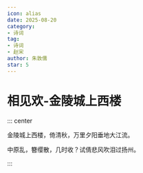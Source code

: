 ```yaml
---
icon: alias
date: 2025-08-20
category:
- 诗词
tag:
- 诗词
- 赵宋
author: 朱敦儒
star: 5
---
```


# 相见欢-金陵城上西楼



<!-- more -->



::: center

金陵城上西楼，倚清秋，万里夕阳垂地大江流。

中原乱，簪缨散，几时收？试倩悲风吹泪过扬州。

:::


